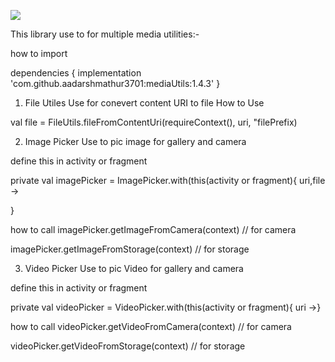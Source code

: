 [![](https://jitpack.io/v/aadarshmathur3701/mediaUtils.svg)](https://jitpack.io/#aadarshmathur3701/mediaUtils)

This library use to for multiple media utilities:-

how to import

dependencies {
	        implementation 'com.github.aadarshmathur3701:mediaUtils:1.4.3'
	}

 1. File Utiles
Use for conevert content URI to file
How to Use

 val file = FileUtils.fileFromContentUri(requireContext(), uri, "filePrefix)

 2. Image Picker
Use to pic image for gallery and camera

define this in activity or fragment

private val imagePicker = ImagePicker.with(this(activity or fragment){ uri,file ->

}

how to call
imagePicker.getImageFromCamera(context) // for camera

imagePicker.getImageFromStorage(context) // for storage

3. Video Picker
Use to pic Video for gallery and camera

define this in activity or fragment

private val videoPicker = VideoPicker.with(this(activity or fragment){ uri ->}

how to call
videoPicker.getVideoFromCamera(context) // for camera

videoPicker.getVideoFromStorage(context) // for storage
